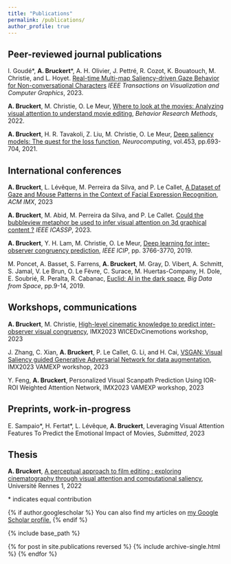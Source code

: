```yaml
---
title: "Publications"
permalink: /publications/
author_profile: true
---
```


## Peer-reviewed journal publications

I. Goudé\*, **A. Bruckert**\*, A. H. Olivier, J. Pettré, R. Cozot, K. Bouatouch, M. Christie, and L. Hoyet. [Real-time Multi-map Saliency-driven Gaze
Behavior for Non-conversational Characters](https://hal.archives-ouvertes.fr/hal-03796523/) *IEEE Transactions on Visualization and Computer Graphics*, 2023.

**A. Bruckert**, M. Christie, O. Le Meur, [Where to look at the movies: Analyzing visual attention to understand movie editing](https://link.springer.com/article/10.3758/s13428-022-01949-7), *Behavior Research Methods*, 2022.

**A. Bruckert**, H. R. Tavakoli, Z. Liu, M. Christie, O. Le Meur, [Deep saliency models: The quest for the loss function](https://www.sciencedirect.com/science/article/pii/S0925231220313734), *Neurocomputing*, vol.453, pp.693-704, 2021.


## International conferences
**A. Bruckert**, L. Lévêque, M. Perreira da Silva, and P. Le Callet, [A Dataset of Gaze and Mouse Patterns in the Context of Facial Expression Recognition](https://hal.science/hal-04056026), *ACM IMX*, 2023

**A. Bruckert**, M. Abid, M. Perreira da Silva, and P. Le Callet. [Could the bubbleview metaphor be used to infer visual attention on 3d graphical content ?](https://ieeexplore.ieee.org/abstract/document/10095500/) *IEEE ICASSP*, 2023.

**A. Bruckert**, Y. H. Lam, M. Christie, O. Le Meur, [Deep learning for inter-observer congruency prediction](https://ieeexplore.ieee.org/abstract/document/8803596), *IEEE ICIP*, pp. 3766-3770, 2019.

M. Poncet, A. Basset, S. Farrens, **A. Bruckert**, M. Gray, D. Vibert, A. Schmitt, S. Jamal, V. Le Brun, O. Le Fèvre, C. Surace, M. Huertas-Company, H. Dole, E. Soubrié, R. Peralta, R. Cabanac, [Euclid: AI in the dark space](https://dx.doi.org/10.2760/848593), *Big Data from Space*, pp.9-14, 2019.

## Workshops, communications
**A. Bruckert**, M. Christie, [High-level cinematic knowledge to predict inter-observer visual congruency](https://hal.science/hal-04139622), IMX2023 WICEDxCinemotions workshop, 2023

J. Zhang, C. Xian, **A. Bruckert**, P. Le Callet, G. Li, and H. Cai, [VSGAN: Visual Saliency guided Generative Adversarial Network for data augmentation](https://hal.science/hal-04139629), IMX2023 VAMEXP workshop, 2023

Y. Feng, **A. Bruckert**, Personalized Visual Scanpath Prediction Using IOR-ROI Weighted Attention Network, IMX2023 VAMEXP workshop, 2023


## Preprints, work-in-progress

E. Sampaio\*, H. Fertat\*, L. Lévêque, **A. Bruckert**, Leveraging Visual Attention Features To Predict the Emotional Impact of Movies, *Submitted*, 2023 


## Thesis

**A. Bruckert**, [A perceptual approach to film editing : exploring cinematography through visual attention and computational saliency](https://ged.univ-rennes1.fr/nuxeo/site/esupversions/45936f86-1136-478e-8404-ebaf73a90007?inline), Université Rennes 1, 2022


\* indicates equal contribution

{% if author.googlescholar %}
  You can also find my articles on <u><a href="{{[author.googlescholar](https://scholar.google.com/citations?user=D0h2oMoAAAAJ&hl=fr)}}">my Google Scholar profile</a>.</u>
{% endif %}

{% include base_path %}

{% for post in site.publications reversed %}
  {% include archive-single.html %}
{% endfor %}
